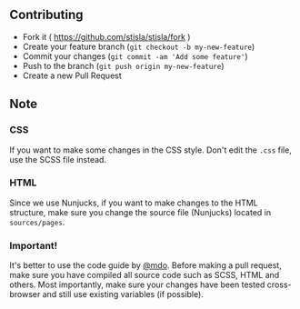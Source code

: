 ## Contributing

- Fork it ( https://github.com/stisla/stisla/fork )
- Create your feature branch (`git checkout -b my-new-feature`)
- Commit your changes (`git commit -am 'Add some feature'`)
- Push to the branch (`git push origin my-new-feature`)
- Create a new Pull Request

## Note

### CSS
If you want to make some changes in the CSS style. Don't edit the `.css` file, use the SCSS file instead.

### HTML
Since we use Nunjucks, if you want to make changes to the HTML structure, make sure you change the source file (Nunjucks) located in `sources/pages`.

### Important!
It's better to use the code guide by [@mdo](http://codeguide.co). Before making a pull request, make sure you have compiled all source code such as SCSS, HTML and others. Most importantly, make sure your changes have been tested cross-browser and still use existing variables (if possible).
